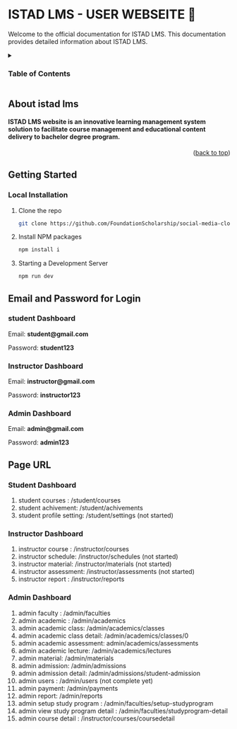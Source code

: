 # ISTAD LMS - USER WEBSEITE 📖

Welcome to the official documentation for ISTAD LMS. This documentation provides detailed information about ISTAD LMS.

<!-- TABLE OF CONTENTS -->
<details>
  <summary><h3>Table of Contents</h3></summary>
  <ol>
    <li>
      <a href="#about-istad-lms">About ISTAD LMS</a>
    </li>
    <li>
      <a href="#getting-started">Getting Started</a>
      <ul>
        <li><a href="#local-installation">Local Installation</a></li>
         <li><a href="#email-and-password-for-login">Email and Password for Login</a></li>
      </ul>
    </li>
    <li><a href="#page-url">Page URL</a></li>
  </ol>
</details>



<!-- ABOUT THE PROJECT -->
## About istad lms
<h4 >ISTAD LMS website is an innovative learning management system solution to facilitate course management and educational content delivery to bachelor degree program.</h4>

<p align="right">(<a href="#readme-top">back to top</a>)</p>

<!-- GETTING STARTED -->
## Getting Started

### Local Installation

1. Clone the repo
   ```sh
   git clone https://github.com/FoundationScholarship/social-media-clone.git
   ```
2. Install NPM packages
   ```sh
   npm install i
   ```
3. Starting a Development Server
   ```sh
   npm run dev
   ```

## Email and Password for Login

### student Dashboard
<p>Email: <b>student@gmail.com</b></p>
<p>Password: <b>student123</b></p>

### Instructor Dashboard
<p>Email: <b>instructor@gmail.com</b></p>
<p>Password: <b>instructor123</b></p>

### Admin Dashboard
<p>Email: <b>admin@gmail.com</b></p>
<p>Password: <b>admin123</b></p>

<!-- Page URL -->
## Page URL

### Student Dashboard 

01. student courses : /student/courses
02. student achivement: /student/achivements
03. student profile setting: /student/settings (not started)

### Instructor Dashboard

01. instructor course : /instructor/courses
02. instructor schedule: /instructor/schedules (not started)
03. instructor material: /instructor/materials (not started)
04. instructor assessment: /instructor/assessments (not started)
05. instructor report : /instructor/reports


### Admin Dashboard

01. admin faculty : /admin/faculties
02. admin academic : /admin/academics
03. admin academic class: /admin/academics/classes
04. admin academic class detail: /admin/academics/classes/0
05. admin academic assessment: admin/academics/assessments 
06. admin academic lecture: /admin/academics/lectures
07. admin material: /admin/materials
08. admin admission: /admin/admissions
09. admin admission detail: /admin/admissions/student-admission
10. admin users : /admin/users (not complete yet)
11. admin payment: /admin/payments
12. admin report: /admin/reports
13. admin setup study program : /admin/faculties/setup-studyprogram
14. admin view study program detail : /admin/faculties/studyprogram-detail
15. admin course detail : /instructor/courses/coursedetail 



